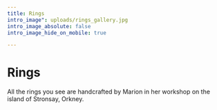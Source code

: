 ```yaml
---
title: Rings
intro_image": uploads/rings_gallery.jpg
intro_image_absolute: false
intro_image_hide_on_mobile: true

---
```

# Rings

All the rings you see are handcrafted by Marion in her workshop on the island of Stronsay, Orkney.
